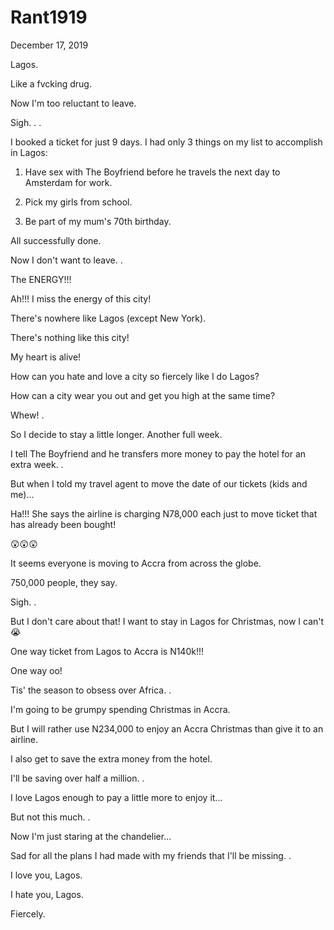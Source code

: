 # Rant1919


December 17, 2019

Lagos. 

Like a fvcking drug.

Now I'm too reluctant to leave.

Sigh. 
.
.

I booked a ticket for just 9 days. I had only 3 things on my list to accomplish in Lagos:

1. Have sex with The Boyfriend before he travels the next day to Amsterdam for work.

2. Pick my girls from school. 

3. Be part of my mum's 70th birthday. 

All successfully done.

Now I don't want to leave.
.

The ENERGY!!!

Ah!!! I miss the energy of this city!

There's nowhere like Lagos (except New York).

There's nothing like this city!

My heart is alive!

How can you hate and love a city so fiercely like I do Lagos?

How can a city wear you out and get you high at the same time?

Whew!
.

So I decide to stay a little longer. Another full week.

I tell The Boyfriend and he transfers more money to pay the hotel for an extra week.
.

But when I told my travel agent to move the date of our  tickets (kids and me)...

Ha!!! She says the airline is charging N78,000 each just to move ticket that has already been bought!

😲😲😲

It seems everyone is moving to Accra from across the globe.

750,000 people, they say.

Sigh.
.

But I don't care about that! I want to stay in Lagos for Christmas, now I can't 😭

One way ticket from Lagos to Accra is N140k!!!

One way oo!

Tis' the season to obsess over Africa. 
.

I'm going to be grumpy spending Christmas in Accra. 

But I will rather use N234,000 to enjoy an Accra Christmas than give it to an airline.

I also get to save the extra money from the hotel.

I'll be saving over half a million.
.

I love Lagos enough to pay a little more to enjoy it...

But not this much.
.

Now I'm just staring at the chandelier...

Sad for all the plans I had made with my friends that I'll be missing.
.

I love you, Lagos.

I hate you, Lagos.

Fiercely.
